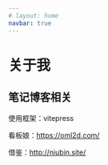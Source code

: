 ```yaml
---
# layout: home
navbar: true
---
```

# 关于我


## 笔记博客相关
使用框架：vitepress

看板娘：https://oml2d.com/

借鉴：http://niubin.site/


<script setup>
import { useSidebar } from 'vitepress/theme'

const { hasSidebar } = useSidebar()
</script>

<template>
  <div v-if="hasSidebar">Only show when sidebar exists</div>
</template>